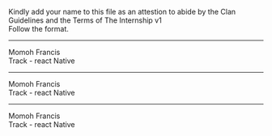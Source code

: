 
Kindly add your name to this file as an attestion to abide by the Clan Guidelines and the Terms of The Internship v1
<br/> Follow the format.<br/> 
___
Momoh Francis <br/>
Track - react Native
___
Momoh Francis<br/>
Track - react Native
___
Momoh Francis <br/>
Track - react Native
